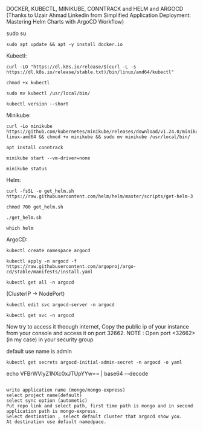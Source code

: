 DOCKER, KUBECTL, MINIKUBE, CONNTRACK and HELM and ARGOCD (Thanks to Uzair Ahmad Linkedin from Simplified Application Deployment: Mastering Helm Charts with ArgoCD Workflow)

sudo su
```
sudo apt update && apt -y install docker.io
```

Kubectl:
```
curl -LO "https://dl.k8s.io/release/$(curl -L -s https://dl.k8s.io/release/stable.txt)/bin/linux/amd64/kubectl"
```
```
chmod +x kubectl
```
```
sudo mv kubectl /usr/local/bin/
```
```
kubectl version --short
```

Minikube:
```
curl -Lo minikube https://github.com/kubernetes/minikube/releases/download/v1.24.0/minikube-linux-amd64 && chmod +x minikube && sudo mv minikube /usr/local/bin/
```
```
apt install conntrack
```
```
minikube start --vm-driver=none
```
```
minikube status
```

Helm:
```
curl -fsSL -o get_helm.sh https://raw.githubusercontent.com/helm/helm/master/scripts/get-helm-3
```
```
chmod 700 get_helm.sh
```
```
./get_helm.sh
```
```
which helm
```
ArgoCD:
```
kubectl create namespace argocd
```
```
kubectl apply -n argocd -f https://raw.githubusercontent.com/argoproj/argo-cd/stable/manifests/install.yaml
```
```
kubectl get all -n argocd
```
(ClusterIP -> NodePort)
```
kubectl edit svc argocd-server -n argocd
```
```
kubectl get svc -n argocd
```
Now try to access it theough internet, Copy the public ip of your instance from your console and access it on port 32662.
NOTE : Open port <32662>(in my case) in your security group 

default use name is admin
```
kubectl get secrets argocd-initial-admin-secret -n argocd -o yaml 
```
echo VFBrWVlyZ1NXc0xJTUpYYw== | base64 --decode
```

write application name (mongo/mongo-express)
select project name(default)
select sync option (autometic)
Put repo link and select path, first time path is mongo and in second application path is mongo-express.
Select destination , select default cluster that argocd show you.
At destination use default namedpace.




















